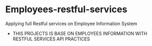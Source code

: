 # Employees-restful-services
Applying full Restful services on Employee Information System 

- THIS PROJECTS IS BASE ON EMPLOYEES INFORMATION WITH RESTFUL SERVICES API PRACTICES 
